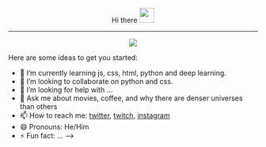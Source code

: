 <p align="center"></p>

<p align="center">
Hi there <img src="https://raw.githubusercontent.com/iampavangandhi/iampavangandhi/master/gifs/Hi.gif" width="30px"></p>

------------
<p align="center"><a href="https://twitter.com/intent/follow?screen_name=ossmazon"><img src="https://img.shields.io/twitter/follow/ossmazon?style=social"></a></p>

Here are some ideas to get you started:


- 🌱 I’m currently learning js, css, html, python and deep learning.
- 👯 I’m looking to collaborate on python and css.
- 🤔 I’m looking for help with ...
- 💬 Ask me about movies, coffee, and why there are denser universes than others
- 📫 How to reach me: [twitter](https://twitter.com/ossmazon), [twitch](https://twitch.com/ossmazon), [instagram](https://www.instagram.com/ossmazon)
- 😄 Pronouns: He/Him
- ⚡ Fun fact: ...
-->

